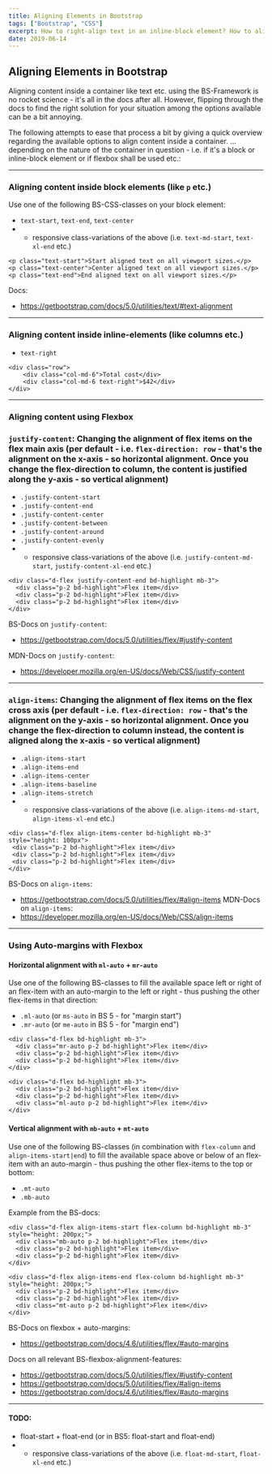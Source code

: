 ```yaml
---
title: Aligning Elements in Bootstrap
tags: ["Bootstrap", "CSS"]
excerpt: How to right-align text in an inline-block element? How to align flex-items using auto-margins? This post gives a quick overview regarding available alignment options supported by Bootstrap.
date: 2019-06-14
---
```


## Aligning Elements in Bootstrap

Aligning content inside a container like text etc. using the BS-Framework is no rocket science - it's all in the docs after all. However, flipping through the docs to find the right solution for your situation among the options available can be a bit annoying.

The following attempts to ease that process a bit by giving a quick overview regarding the available options to align content inside a container. ...  depending on the nature of the container in question - i.e. if it's a block or inline-block element or if flexbox shall be used etc.:

---------------------------------------------

### Aligning content inside block elements (like `p` etc.)

Use one of the following BS-CSS-classes on your block element:  

- `text-start`, `text-end`, `text-center`
- + responsive class-variations of the above (i.e. `text-md-start`, `text-xl-end` etc.)    

```
<p class="text-start">Start aligned text on all viewport sizes.</p>
<p class="text-center">Center aligned text on all viewport sizes.</p>
<p class="text-end">End aligned text on all viewport sizes.</p> 
```
Docs:
- https://getbootstrap.com/docs/5.0/utilities/text/#text-alignment

---------------------------------------------

### Aligning content inside inline-elements (like columns etc.)  

- `text-right` 

```
<div class="row">
    <div class="col-md-6">Total cost</div>
    <div class="col-md-6 text-right">$42</div>
</div>
```

---------------------------------------------

### Aligning content using Flexbox

### `justify-content`: Changing the alignment of flex items on the flex main axis (per default - i.e. `flex-direction: row` - that's the alignment on the x-axis - so horizontal alignment. Once you change the flex-direction to column, the content is justified along the y-axis - so vertical alignment) 

- `.justify-content-start`
- `.justify-content-end`
- `.justify-content-center`
- `.justify-content-between`
- `.justify-content-around`
- `.justify-content-evenly`
- + responsive class-variations of the above (i.e. `justify-content-md-start`, `justify-content-xl-end` etc.)    


```
<div class="d-flex justify-content-end bd-highlight mb-3">
  <div class="p-2 bd-highlight">Flex item</div>
  <div class="p-2 bd-highlight">Flex item</div>
  <div class="p-2 bd-highlight">Flex item</div>
</div>
```

BS-Docs on `justify-content`: 
- https://getbootstrap.com/docs/5.0/utilities/flex/#justify-content   

MDN-Docs on `justify-content`: 
- https://developer.mozilla.org/en-US/docs/Web/CSS/justify-content

---------------------------------------------

### `align-items`: Changing the alignment of flex items on the flex cross axis (per default - i.e. `flex-direction: row` - that's the alignment on the y-axis - so horizontal alignment. Once you change the flex-direction to column instead, the content is aligned along the x-axis - so vertical alignment) 

- `.align-items-start`
- `.align-items-end`
- `.align-items-center`
- `.align-items-baseline`
- `.align-items-stretch`
- + responsive class-variations of the above (i.e. `align-items-md-start`, `align-items-xl-end` etc.)     

```
<div class="d-flex align-items-center bd-highlight mb-3" style="height: 100px">
 <div class="p-2 bd-highlight">Flex item</div>
 <div class="p-2 bd-highlight">Flex item</div>
 <div class="p-2 bd-highlight">Flex item</div>
</div>
```
BS-Docs on `align-items`: 
- https://getbootstrap.com/docs/5.0/utilities/flex/#align-items
MDN-Docs on `align-items`: 
- https://developer.mozilla.org/en-US/docs/Web/CSS/align-items

---------------------------------------------

### Using Auto-margins with Flexbox   

#### Horizontal alignment with `ml-auto` + `mr-auto`

Use one of the following BS-classes to fill the available space left or right of an flex-item with an auto-margin to the left or right - thus pushing the other flex-items in that direction:

- `.ml-auto` (or `ms-auto` in BS 5 - for "margin start")
- `.mr-auto` (or `me-auto` in BS 5 - for "margin end")
 
```
<div class="d-flex bd-highlight mb-3">
  <div class="mr-auto p-2 bd-highlight">Flex item</div>
  <div class="p-2 bd-highlight">Flex item</div>
  <div class="p-2 bd-highlight">Flex item</div>
</div>

<div class="d-flex bd-highlight mb-3">
  <div class="p-2 bd-highlight">Flex item</div>
  <div class="p-2 bd-highlight">Flex item</div>
  <div class="ml-auto p-2 bd-highlight">Flex item</div>
</div>
```

#### Vertical alignment with `mb-auto` + `mt-auto`

Use one of the following BS-classes (in combination with `flex-column` and `align-items-start|end`) to fill the available space above or below of an flex-item with an auto-margin - thus pushing the other flex-items to the top or bottom:

- `.mt-auto`  
- `.mb-auto`  
 
Example from the BS-docs:

```
<div class="d-flex align-items-start flex-column bd-highlight mb-3" style="height: 200px;">
  <div class="mb-auto p-2 bd-highlight">Flex item</div>
  <div class="p-2 bd-highlight">Flex item</div>
  <div class="p-2 bd-highlight">Flex item</div>
</div>

<div class="d-flex align-items-end flex-column bd-highlight mb-3" style="height: 200px;">
  <div class="p-2 bd-highlight">Flex item</div>
  <div class="p-2 bd-highlight">Flex item</div>
  <div class="mt-auto p-2 bd-highlight">Flex item</div>
</div>
```


BS-Docs on flexbox + auto-margins: 
- https://getbootstrap.com/docs/4.6/utilities/flex/#auto-margins


Docs on all relevant BS-flexbox-alignment-features: 
- https://getbootstrap.com/docs/5.0/utilities/flex/#justify-content   
- https://getbootstrap.com/docs/5.0/utilities/flex/#align-items
- https://getbootstrap.com/docs/4.6/utilities/flex/#auto-margins

---------------------------------------------

#### TODO: 
- float-start + float-end (or in BS5: float-start and float-end)
- + responsive class-variations of the above (i.e. `float-md-start`, `float-xl-end` etc.)    

